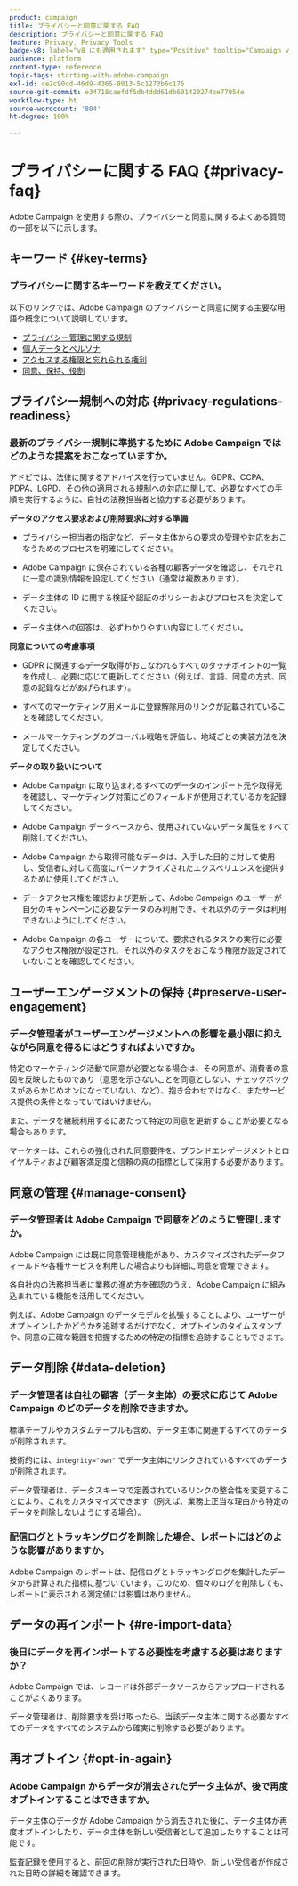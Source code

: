 ```yaml
---
product: campaign
title: プライバシーと同意に関する FAQ
description: プライバシーと同意に関する FAQ
feature: Privacy, Privacy Tools
badge-v8: label="v8 にも適用されます" type="Positive" tooltip="Campaign v8 にも適用されます"
audience: platform
content-type: reference
topic-tags: starting-with-adobe-campaign
exl-id: ce2c90cd-46d9-4365-8013-5c1273b6c176
source-git-commit: e34718caefdf5db4ddd61db601420274be77054e
workflow-type: ht
source-wordcount: '804'
ht-degree: 100%

---
```


# プライバシーに関する FAQ {#privacy-faq}



Adobe Campaign を使用する際の、プライバシーと同意に関するよくある質問の一部を以下に示します。

## キーワード {#key-terms}

### プライバシーに関するキーワードを教えてください。

以下のリンクでは、Adobe Campaign のプライバシーと同意に関する主要な用語や概念について説明しています。

* [プライバシー管理に関する規制](../../platform/using/privacy-management.md#privacy-management-regulations)
* [個人データとペルソナ](../../platform/using/privacy-and-recommendations.md#personal-data)
* [アクセスする権限と忘れられる権利](../../platform/using/privacy-management.md#right-access-forgotten)
* [同意、保持、役割](../../platform/using/privacy-management.md#consent-retention-roles)

## プライバシー規制への対応 {#privacy-regulations-readiness}

### 最新のプライバシー規制に準拠するために Adobe Campaign ではどのような提案をおこなっていますか。

アドビでは、法律に関するアドバイスを行っていません。GDPR、CCPA、PDPA、LGPD、その他の適用される規制への対応に関して、必要なすべての手順を実行するように、自社の法務担当者と協力する必要があります。

**データのアクセス要求および削除要求に対する準備**

* プライバシー担当者の指定など、データ主体からの要求の受理や対応をおこなうためのプロセスを明確にしてください。

* Adobe Campaign に保存されている各種の顧客データを確認し、それぞれに一意の識別情報を設定してください（通常は複数あります）。

* データ主体の ID に関する検証や認証のポリシーおよびプロセスを決定してください。

* データ主体への回答は、必ずわかりやすい内容にしてください。

**同意についての考慮事項**

* GDPR に関連するデータ取得がおこなわれるすべてのタッチポイントの一覧を作成し、必要に応じて更新してください（例えば、言語、同意の方式、同意の記録などがあげられます）。

* すべてのマーケティング用メールに登録解除用のリンクが記載されていることを確認してください。

* メールマーケティングのグローバル戦略を評価し、地域ごとの実装方法を決定してください。

**データの取り扱いについて**

* Adobe Campaign に取り込まれるすべてのデータのインポート元や取得元を確認し、マーケティング対策にどのフィールドが使用されているかを記録してください。

* Adobe Campaign データベースから、使用されていないデータ属性をすべて削除してください。

* Adobe Campaign から取得可能なデータは、入手した目的に対して使用し、受信者に対して高度にパーソナライズされたエクスペリエンスを提供するために使用してください。

* データアクセス権を確認および更新して、Adobe Campaign のユーザーが自分のキャンペーンに必要なデータのみ利用でき、それ以外のデータは利用できないようにしてください。

* Adobe Campaign の各ユーザーについて、要求されるタスクの実行に必要なアクセス権限が設定され、それ以外のタスクをおこなう権限が設定されていないことを確認してください。

## ユーザーエンゲージメントの保持 {#preserve-user-engagement}

### データ管理者がユーザーエンゲージメントへの影響を最小限に抑えながら同意を得るにはどうすればよいですか。

特定のマーケティング活動で同意が必要となる場合は、その同意が、消費者の意図を反映したものであり（意思を示さないことを同意としない、チェックボックスがあらかじめオンになっていない、など）、抱き合わせではなく、またサービス提供の条件となっていてはいけません。

また、データを継続利用するにあたって特定の同意を更新することが必要となる場合もあります。

マーケターは、これらの強化された同意要件を、ブランドエンゲージメントとロイヤルティおよび顧客満足度と信頼の真の指標として採用する必要があります。


## 同意の管理 {#manage-consent}

### データ管理者は Adobe Campaign で同意をどのように管理しますか。

Adobe Campaign には既に同意管理機能があり、カスタマイズされたデータフィールドや各種サービスを利用した場合よりも詳細に同意を管理できます。

各自社内の法務担当者に業務の進め方を確認のうえ、Adobe Campaign に組み込まれている機能を活用してください。

例えば、Adobe Campaign のデータモデルを拡張することにより、ユーザーがオプトインしたかどうかを追跡するだけでなく、オプトインのタイムスタンプや、同意の正確な範囲を把握するための特定の指標を追跡することもできます。

## データ削除 {#data-deletion}

### データ管理者は自社の顧客（データ主体）の要求に応じて Adobe Campaign のどのデータを削除できますか。

標準テーブルやカスタムテーブルも含め、データ主体に関連するすべてのデータが削除されます。

技術的には、`integrity="own"` でデータ主体にリンクされているすべてのデータが削除されます。

データ管理者は、データスキーマで定義されているリンクの整合性を変更することにより、これをカスタマイズできます（例えば、業務上正当な理由から特定のデータを削除しないようにする場合）。

### 配信ログとトラッキングログを削除した場合、レポートにはどのような影響がありますか。

Adobe Campaign のレポートは、配信ログとトラッキングログを集計したデータから計算された指標に基づいています。このため、個々のログを削除しても、レポートに表示される測定値には影響はありません。

## データの再インポート {#re-import-data}

### 後日にデータを再インポートする必要性を考慮する必要はありますか？

Adobe Campaign では、レコードは外部データソースからアップロードされることがよくあります。

データ管理者は、削除要求を受け取ったら、当該データ主体に関する必要なすべてのデータをすべてのシステムから確実に削除する必要があります。

## 再オプトイン {#opt-in-again}

### Adobe Campaign からデータが消去されたデータ主体が、後で再度オプトインすることはできますか。

データ主体のデータが Adobe Campaign から消去された後に、データ主体が再度オプトインしたり、データ主体を新しい受信者として追加したりすることは可能です。

監査記録を使用すると、前回の削除が実行された日時や、新しい受信者が作成された日時の詳細を確認できます。

